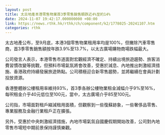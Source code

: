 ```yaml
---
layout: post
title: 太古地產本港零售物業首3季零售銷售額跌近4%至約14%
date: 2024-11-07 19:42:17.000000000 +08:00
link: https://news.rthk.hk/rthk/ch/component/k2/1778025-20241107.htm
categories: rthk
---
```


太古地產公布，至9月底，本港3個零售物業租用率均是100%，但撇除汽車零售商，首3季零售銷售額按年跌3.9%至13.7%，以太古廣場購物商場跌幅最大。

公司發言人表示，本港零售市道面對宏觀經濟不確定、持續出境旅遊趨勢、旅客消費習慣改變等挑戰，但預料市場氣氛將會改善，受惠於減息、內地推出刺激經濟措施、香港政府持續發展旅遊熱點。公司積極迎合新零售趨勢，並將繼續在會員計劃投放資源。

香港整體辦公樓租用率維持93%，首3季各辦公樓物業租金減幅介乎9%至16%，每呎租金介乎40元低位至100元，當中，太古廣場介乎85至100元。

公司指，市場面對租戶縮減租用面積，但觀察到一些復蘇跡象，一些奢侈品零售、專業服務及金融行業租戶正在擴張。

另外，受惠於中央刺激經濟措施，內地市場氣氛自國慶假期開始改善，公司對內地零售市場短中期前景保持謹慎樂觀。
